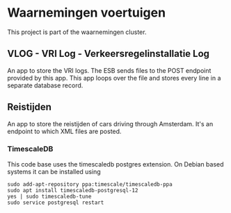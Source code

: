 # Waarnemingen voertuigen

This project is part of the waarnemingen cluster.

## VLOG - VRI Log - Verkeersregelinstallatie Log
An app to store the VRI logs. The ESB sends files to the POST endpoint provided by this app. This app loops over the 
file and stores every line in a separate database record. 

## Reistijden
An app to store the reistijden of cars driving through Amsterdam. It's an endpoint to which XML files are posted.


### TimescaleDB
This code base uses the timescaledb postgres extension. On Debian based systems it can be installed using

    sudo add-apt-repository ppa:timescale/timescaledb-ppa
    sudo apt install timescaledb-postgresql-12
    yes | sudo timescaledb-tune
    sudo service postgresql restart

